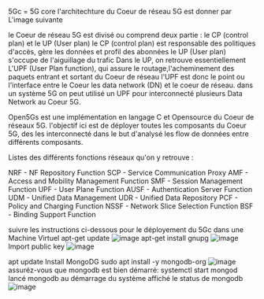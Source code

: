 5Gc = 5G core
l'architechture du Coeur de réseau 5G est donner par L'image suivante



le Coeur de réseau 5G est divisé ou comprend deux partie : le CP (control plan) et le UP (User plan) 
le CP (control plan) est responsable des politiques d'accès, gère les données et profil des abonnées
le UP (User plan) s'occupe de l'aiguillage du trafic
Dans le UP, on retrouve essentiellement L'UPF (User Plan function), qui assure le routage,l'acheminement des paquets entrant et sortant du Coeur de réseau
l'UPF est donc le point ou l'interface entre le Coeur les data network (DN) et le coeur de réseau.
dans un système 5G on peut utilisé un UPF pour interconnecté plusieurs Data Network au Coeur 5G.


Open5Gs est une implémentation en langage C et Opensource du Coeur de réseaux 5G.
l'objectif ici est de déployer toutes les composants du Coeur 5G, des les interconnecté dans le but d'analysé les flow de données entre différents 
composants.

Listes des différents fonctions réseaux qu'on y retrouve : 

  NRF - NF Repository Function
  SCP - Service Communication Proxy
  AMF - Access and Mobility Management Function
  SMF - Session Management Function
  UPF - User Plane Function
  AUSF - Authentication Server Function
  UDM - Unified Data Management
  UDR - Unified Data Repository
  PCF - Policy and Charging Function
  NSSF - Network Slice Selection Function
  BSF - Binding Support Function

suivre les instructions ci-dessous pour le déployement du 5Gc dans une Machine Virtuel 
apt-get update
![image](https://user-images.githubusercontent.com/27947973/203404865-84e1d05f-891d-4db1-9585-fa5853f5eb3d.png)
apt-get install gnupg
![image](https://user-images.githubusercontent.com/27947973/203405386-c5fdf4be-90d5-487d-a95f-33c2f7469859.png)
Import public key
![image](https://user-images.githubusercontent.com/27947973/203405543-f07143b2-68e9-4bd4-82b5-7a77afb10727.png)


apt update
Install MongoDG 
sudo apt install -y mongodb-org
![image](https://user-images.githubusercontent.com/27947973/203406229-d122f5c7-a41e-4da1-9028-e1c6281bd83a.png)
assuréz-vous que mongodb est bien démarré:
systemctl start mongod 
lancé mongodb au démarrage du système
affiché le status de mongodb
![image](https://user-images.githubusercontent.com/27947973/203406386-fbefc1c2-be90-403e-bc2a-d1a7b6486495.png)


